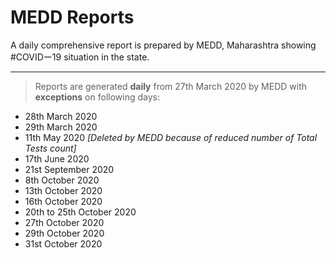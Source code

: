 # MEDD Reports

A daily comprehensive report is prepared by MEDD, Maharashtra showing #COVIDー19 situation in the state.

---

>Reports are generated **daily** from 27th March 2020 by MEDD with **exceptions** on following days:
- 28th March 2020<br>
- 29th March 2020<br>
- 11th May 2020 *[Deleted by MEDD because of reduced number of Total Tests count]*<br>
- 17th June 2020
- 21st September 2020
- 8th October 2020
- 13th October 2020
- 16th October 2020
- 20th to 25th October 2020
- 27th October 2020
- 29th October 2020
- 31st October 2020
